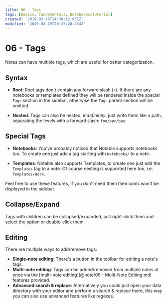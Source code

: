 ```yaml
---
title: 06 - Tags
tags: [Basics, fundamentals, Notebooks/Tutorial]
created: '2019-03-16T14:39:12.951Z'
modified: '2019-03-19T20:37:26.454Z'
---
```


# 06 - Tags

Notes can have multiple tags, which are useful for better categorization.

## Syntax

- **Root**: Root tags don't contain any forward slash (`/`). If there are any notebooks or templates defined they will be rendered inside the special `Tags` section in the sidebar, otherwise the `Tags` parent section will be omitted.

- **Nested**: Tags can also be nested, _indefinitely_, just write them like a path, separating the levels with a forward slash: `foo/bar/baz`.

## Special Tags

- **Notebooks**: You've probably noticed that Notable supports notebooks too. To create one just add a tag starting with `Notebooks/` to a note. 

- **Templates**: Notable also supports Templates, to create one just add the `Templates` tag to a note. Of course nesting is supported here too, i.e. `Templates/Work`.

Feel free to use these features, if you don't need them their icons won't be displayed in the sidebar.

## Collapse/Expand

Tags with children can be collapsed/expanded, just right-click them and select the option or double-click them.

## Editing

There are multiple ways to add/remove tags:

- **Single-note editing**: There's a button in the toolbar for editing a note's tags.
- **Multi-note editing**: Tags can be added/removed from multiple notes at once via the [multi-note editing](@note/09 - Multi-Note Editing.md) features provided.
- **Advanced search & replace**: Alternatively you could just open your data directory with your editor and perform a search & replace there, this way you can also use advanced features like regexes.

